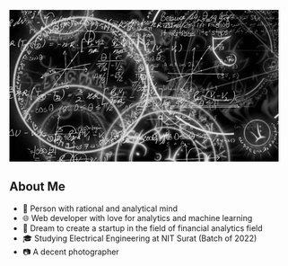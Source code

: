 

<!--
**AngadSawadh/AngadSawadh** is a ✨ _special_ ✨ repository because its `README.md` (this file) appears on your GitHub profile.

Here are some ideas to get you started:

- 🔭 I’m currently working on ...
- 🌱 I’m currently learning ...
- 👯 I’m looking to collaborate on ...
- 🤔 I’m looking for help with ...
- 💬 Ask me about ...
- 📫 How to reach me: ...
- 😄 Pronouns: ...
- ⚡ Fun fact: ...
-->
![Title Image][titleimage]

## About Me
- :brain: Person with rational and analytical mind
- :globe_with_meridians: Web developer with love for analytics and machine learning
- :thought_balloon: Dream to create a startup in the field of financial analytics field
- :mortar_board: Studying Electrical Engineering at NIT Surat (Batch of 2022)
- :camera: A decent photographer 

[titleimage]: media/animated-gifs/title-img.gif
